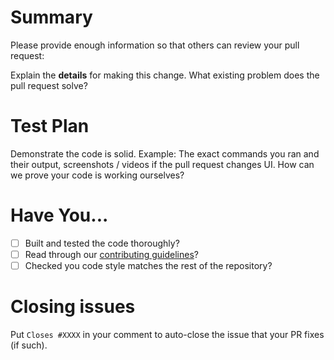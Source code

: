 # Summary
Please provide enough information so that others can review your pull request:

<!-- You can skip this if you're fixing a typo or adding an app to the Showcase. -->

Explain the **details** for making this change. What existing problem does the pull request solve?

<!-- Example: When "Adding a function to do X", explain why it is necessary to have a way to do X. -->

# Test Plan

Demonstrate the code is solid. Example: The exact commands you ran and their output, screenshots / videos if the pull request changes UI. How can we prove your code is working ourselves?

# Have You...
- [ ] Built and tested the code thoroughly?
- [ ] Read through our [contributing guidelines](https://github.com/JamJar00/japr/blob/master/CONTRIBUTING.md)?
- [ ] Checked you code style matches the rest of the repository?

# Closing issues

Put `Closes #XXXX` in your comment to auto-close the issue that your PR fixes (if such).